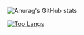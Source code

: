 ![Anurag's GitHub stats](https://github-readme-stats.vercel.app/api?username=ChineBoy111&show_icons=true&theme=radical)

[![Top Langs](https://github-readme-stats.vercel.app/api/top-langs/?username=ChineBoy111&layout=pie)](https://github.com/anuraghazra/github-readme-stats)
